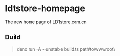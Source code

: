 # ldtstore-homepage

The new home page of LDTstore.com.cn

## Build

> deno run -A --unstable build.ts path\to\wwwroot\
